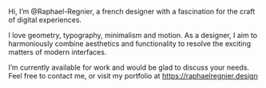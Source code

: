 Hi, I’m @Raphael-Regnier, a french designer with a fascination for the craft of digital experiences.

I love geometry, typography, minimalism and motion. As a designer, I aim to harmoniously combine aesthetics and functionality to resolve the exciting matters of modern interfaces.

I’m currently available for work and would be glad to discuss your needs.
Feel free to contact me, or visit my portfolio at https://raphaelregnier.design
